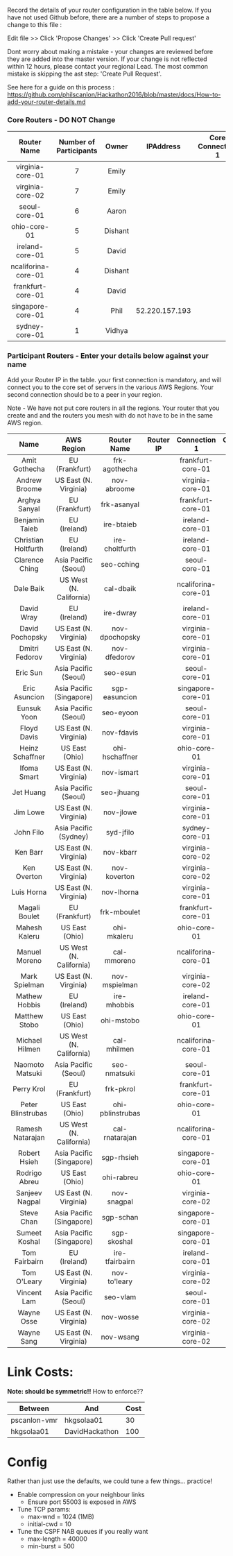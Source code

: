 Record the details of your router configuration in the table below.  If you have not used Github before, there are a number of steps to propose a change to this file : 

Edit file >> Click 'Propose Changes' >> Click 'Create Pull request'

Dont worry about making a mistake - your changes are reviewed before they are added into the master version.  If your change is not reflected within 12 hours, please contact your regional Lead.  The most common mistake is skipping the ast step: 'Create Pull Request'.

See here for a guide on this process : https://github.com/philscanlon/Hackathon2016/blob/master/docs/How-to-add-your-router-details.md

### Core Routers  - DO NOT Change

**Router Name**|**Number of Participants**|**Owner**|**IPAddress**|**Core Connection 1**|**Core Connection 2**|**Core Connection 3**
:-----:|:-----:|:-----:|:-----:|:-----:|:-----:|:-----:
virginia-core-01|7|Emily| | | | 
virginia-core-02|7|Emily| | | | 
seoul-core-01|6|Aaron| | | | 
ohio-core-01|5|Dishant| | | | 
ireland-core-01|5|David| | | | 
ncaliforina-core-01|4|Dishant| | | | 
frankfurt-core-01|4|David| | | | 
singapore-core-01|4|Phil| 52.220.157.193 | | | 
sydney-core-01|1|Vidhya| | | | 

### Participant Routers - Enter your details below against your name

Add your Router IP in the table. your first connection is mandatory, and will connect you to the core set of servers in the various AWS Regions. Your second connection should be to a peer in your region.

Note - We have not put core routers in all the regions.   Your router that you create and and the routers you mesh with do not have to be in the same AWS region.

**Name**|**AWS Region**|**Router Name**|**Router IP**|**Connection 1**|**Connection 2**
:-----:|:-----:|:-----:|:-----:|:-----:|:-----:
Amit Gothecha|EU (Frankfurt)|frk-agothecha| |frankfurt-core-01| 
Andrew Broome|US East (N. Virginia)|nov-abroome| |virginia-core-01| 
Arghya Sanyal|EU (Frankfurt)|frk-asanyal| |frankfurt-core-01| 
Benjamin Taieb|EU (Ireland)|ire-btaieb| |ireland-core-01| 
Christian Holtfurth|EU (Ireland)|ire-choltfurth| |ireland-core-01| 
Clarence Ching|Asia Pacific (Seoul)|seo-cching| |seoul-core-01| 
Dale Baik|US West (N. California)|cal-dbaik| |ncaliforina-core-01| 
David Wray|EU (Ireland)|ire-dwray| |ireland-core-01| 
David Pochopsky|US East (N. Virginia)|nov-dpochopsky| |virginia-core-01| 
Dmitri Fedorov|US East (N. Virginia)|nov-dfedorov| |virginia-core-01| 
Eric Sun|Asia Pacific (Seoul)|seo-esun| |seoul-core-01| 
Eric Asuncion|Asia Pacific (Singapore)|sgp-easuncion| |singapore-core-01| 
Eunsuk Yoon|Asia Pacific (Seoul)|seo-eyoon| |seoul-core-01| 
Floyd Davis|US East (N. Virginia)|nov-fdavis| |virginia-core-01| 
Heinz Schaffner|US East (Ohio)|ohi-hschaffner| |ohio-core-01| 
Ifoma Smart|US East (N. Virginia)|nov-ismart| |virginia-core-01| 
Jet Huang|Asia Pacific (Seoul)|seo-jhuang| |seoul-core-01| 
Jim Lowe|US East (N. Virginia)|nov-jlowe| |virginia-core-01| 
John Filo|Asia Pacific (Sydney)|syd-jfilo| |sydney-core-01| 
Ken Barr|US East (N. Virginia)|nov-kbarr| |virginia-core-02| 
Ken Overton|US East (N. Virginia)|nov-koverton| |virginia-core-02| 
Luis Horna|US East (N. Virginia)|nov-lhorna| |virginia-core-01| 
Magali Boulet|EU (Frankfurt)|frk-mboulet| |frankfurt-core-01| 
Mahesh Kaleru|US East (Ohio)|ohi-mkaleru| |ohio-core-01| 
Manuel Moreno|US West (N. California)|cal-mmoreno| |ncaliforina-core-01| 
Mark Spielman|US East (N. Virginia)|nov-mspielman| |virginia-core-02| 
Mathew Hobbis|EU (Ireland)|ire-mhobbis| |ireland-core-01| 
Matthew Stobo|US East (Ohio)|ohi-mstobo| |ohio-core-01| 
Michael Hilmen|US West (N. California)|cal-mhilmen| |ncaliforina-core-01| 
Naomoto Matsuki|Asia Pacific (Seoul)|seo-nmatsuki| |seoul-core-01| 
Perry Krol|EU (Frankfurt)|frk-pkrol| |frankfurt-core-01| 
Peter Blinstrubas|US East (Ohio)|ohi-pblinstrubas| |ohio-core-01| 
Ramesh Natarajan|US West (N. California)|cal-rnatarajan| |ncaliforina-core-01| 
Robert Hsieh|Asia Pacific (Singapore)|sgp-rhsieh| |singapore-core-01| 
Rodrigo Abreu|US East (Ohio)|ohi-rabreu| |ohio-core-01| 
Sanjeev Nagpal|US East (N. Virginia)|nov-snagpal| |virginia-core-02| 
Steve Chan|Asia Pacific (Singapore)|sgp-schan| |singapore-core-01| 
Sumeet Koshal|Asia Pacific (Singapore)|sgp-skoshal| |singapore-core-01| 
Tom Fairbairn|EU (Ireland)|ire-tfairbairn| |ireland-core-01| 
Tom O'Leary|US East (N. Virginia)|nov-to'leary| |virginia-core-02| 
Vincent Lam|Asia Pacific (Seoul)|seo-vlam| |seoul-core-01| 
Wayne Osse|US East (N. Virginia)|nov-wosse| |virginia-core-02| 
Wayne Sang|US East (N. Virginia)|nov-wsang| |virginia-core-02| 

# Link Costs:

<b>Note: should be symmetric!!</b>
How to enforce??

| Between | And | Cost |
|---------|-----|------|
| pscanlon-vmr | hkgsolaa01 | 30 |
| hkgsolaa01 | DavidHackathon | 100 |

# Config

Rather than just use the defaults, we could tune a few things... practice!

 - Enable compression on your neighbour links
   - Ensure port 55003 is exposed in AWS
 - Tune TCP params:
   - max-wnd = 1024 (1MB)
   - initial-cwd = 10
 - Tune the CSPF NAB queues if you really want
   - max-length = 40000
   - min-burst = 500



